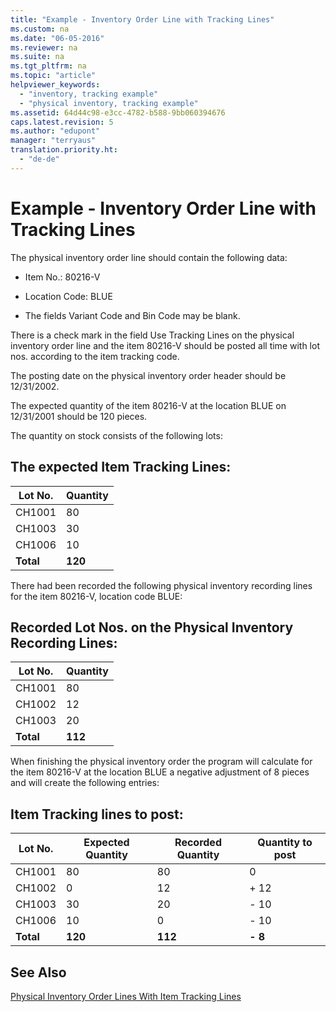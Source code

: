 ```yaml
---
title: "Example - Inventory Order Line with Tracking Lines"
ms.custom: na
ms.date: "06-05-2016"
ms.reviewer: na
ms.suite: na
ms.tgt_pltfrm: na
ms.topic: "article"
helpviewer_keywords: 
  - "inventory, tracking example"
  - "physical inventory, tracking example"
ms.assetid: 64d44c98-e3cc-4782-b588-9bb060394676
caps.latest.revision: 5
ms.author: "edupont"
manager: "terryaus"
translation.priority.ht: 
  - "de-de"
---
```

# Example - Inventory Order Line with Tracking Lines
The physical inventory order line should contain the following data:  
  
-   Item No.: 80216\-V  
  
-   Location Code: BLUE  
  
-   The fields Variant Code and Bin Code may be blank.  
  
 There is a check mark in the field Use Tracking Lines on the physical inventory order line and the item 80216\-V should be posted all time with lot nos. according to the item tracking code.  
  
 The posting date on the physical inventory order header should be 12\/31\/2002.  
  
 The expected quantity of the item 80216\-V at the location BLUE on 12\/31\/2001 should be 120 pieces.  
  
 The quantity on stock consists of the following lots:  
  
## The expected Item Tracking Lines:  
  
|**Lot No.**|**Quantity**|  
|-----------------|------------------|  
|CH1001|80|  
|CH1003|30|  
|CH1006|10|  
|**Total**|**120**|  
  
 There had been recorded the following physical inventory recording lines for the item 80216\-V, location code BLUE:  
  
## Recorded Lot Nos. on the Physical Inventory Recording Lines:  
  
|**Lot No.**|**Quantity**|  
|-----------------|------------------|  
|CH1001|80|  
|CH1002|12|  
|CH1003|20|  
|**Total**|**112**|  
  
 When finishing the physical inventory order the program will calculate for the item 80216\-V at the location BLUE a negative adjustment of 8 pieces and will create the following entries:  
  
## Item Tracking lines to post:  
  
|**Lot No.**|**Expected Quantity**|**Recorded Quantity**|**Quantity to post**|  
|-----------------|---------------------------|---------------------------|--------------------------|  
|CH1001|80|80|0|  
|CH1002|0|12|\+ 12|  
|CH1003|30|20|\- 10|  
|CH1006|10|0|\- 10|  
|**Total**|**120**|**112**|**\- 8**|  
  
## See Also  
 [Physical Inventory Order Lines With Item Tracking Lines](../../LocalFunctionalityForMicrosoftDynamicsNav2016/Germany/physical-inventory-order-lines-with-item-tracking-lines.md)